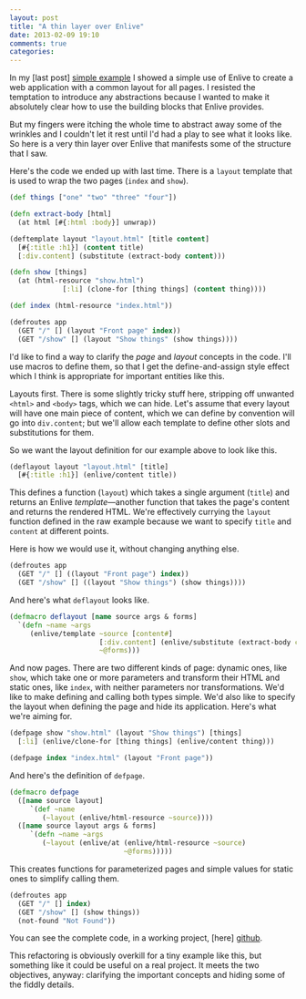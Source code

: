 ```yaml
---
layout: post
title: "A thin layer over Enlive"
date: 2013-02-09 19:10
comments: true
categories:
---
```


In my [last post] [simple example] I showed a simple use of Enlive to
create a web application with a common layout for all pages. I
resisted the temptation to introduce any abstractions because I wanted
to make it absolutely clear how to use the building blocks that Enlive
provides.

But my fingers were itching the whole time to abstract away some of
the wrinkles and I couldn't let it rest until I'd had a play to see
what it looks like. So here is a very thin layer over Enlive that
manifests some of the structure that I saw.

<!--more-->

Here's the code we ended up with last time. There is a `layout`
template that is used to wrap the two pages (`index` and `show`).

``` clojure
(def things ["one" "two" "three" "four"])

(defn extract-body [html]
  (at html [#{:html :body}] unwrap))

(deftemplate layout "layout.html" [title content]
  [#{:title :h1}] (content title)
  [:div.content] (substitute (extract-body content)))

(defn show [things]
  (at (html-resource "show.html")
             [:li] (clone-for [thing things] (content thing))))

(def index (html-resource "index.html"))

(defroutes app
  (GET "/" [] (layout "Front page" index))
  (GET "/show" [] (layout "Show things" (show things))))
```

I'd like to find a way to clarify the *page* and *layout* concepts in
the code. I'll use macros to define them, so that I get the
define-and-assign style effect which I think is appropriate for
important entities like this.

Layouts first. There is some slightly tricky stuff here, stripping off
unwanted `<html>` and `<body>` tags, which we can hide. Let's assume
that every layout will have one main piece of content, which we can
define by convention will go into `div.content`; but we'll allow each
template to define other slots and substitutions for them.

So we want the layout definition for our example above to look like
this.

``` clojure
(deflayout layout "layout.html" [title]
  [#{:title :h1}] (enlive/content title))
```

This defines a function (`layout`) which takes a single argument
(`title`) and returns an Enlive *template*&mdash;another function that
takes the page's content and returns the rendered HTML. We're
effectively currying the `layout` function defined in the raw example
because we want to specify `title` and `content` at different points.

Here is how we would use it, without changing anything else.

``` clojure
(defroutes app
  (GET "/" [] ((layout "Front page") index))
  (GET "/show" [] ((layout "Show things") (show things))))
```

And here's what `deflayout` looks like.

``` clojure
(defmacro deflayout [name source args & forms]
  `(defn ~name ~args
     (enlive/template ~source [content#]
                      [:div.content] (enlive/substitute (extract-body content#))
                      ~@forms)))
```

And now pages. There are two different kinds of page: dynamic ones,
like `show`, which take one or more parameters and transform their
HTML and static ones, like `index`, with neither parameters nor
transformations. We'd like to make defining and calling both types
simple. We'd also like to specify the layout when defining the page
and hide its application. Here's what we're aiming for.

``` clojure
(defpage show "show.html" (layout "Show things") [things]
  [:li] (enlive/clone-for [thing things] (enlive/content thing)))

(defpage index "index.html" (layout "Front page"))
```

And here's the definition of `defpage`.

``` clojure
(defmacro defpage
  ([name source layout]
     `(def ~name
        (~layout (enlive/html-resource ~source))))
  ([name source layout args & forms]
     `(defn ~name ~args
        (~layout (enlive/at (enlive/html-resource ~source)
                            ~@forms)))))
```

This creates functions for parameterized pages and simple values for
static ones to simplify calling them.

``` clojure
(defroutes app
  (GET "/" [] index)
  (GET "/show" [] (show things))
  (not-found "Not Found"))
```

You can see the complete code, in a working project, [here] [github].

This refactoring is obviously overkill for a tiny example like this,
but something like it could be useful on a real project. It meets the
two objectives, anyway: clarifying the important concepts and hiding
some of the fiddly details.

[simple example]: /blog/2013/01/27/a-simple-enlive-example/
[github]: https://github.com/benbc/simple-enlive-example/blob/abstractions/src/simple_enlive_example/main.clj
